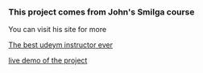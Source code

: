 ### This project comes from John's Smilga course

You can visit his site for more

[The best udeym instructor ever](https://www.johnsmilga.com/)

[live demo of the project](https://react-e-commerce-es.netlify.app/)
